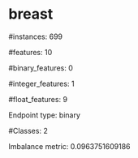 # breast

#instances: 699

#features: 10

  #binary_features: 0

  #integer_features: 1

  #float_features: 9

Endpoint type: binary

#Classes: 2

Imbalance metric: 0.0963751609186

